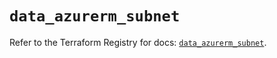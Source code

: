 # `data_azurerm_subnet`

Refer to the Terraform Registry for docs: [`data_azurerm_subnet`](https://registry.terraform.io/providers/hashicorp/azurerm/3.101.0/docs/data-sources/subnet).
